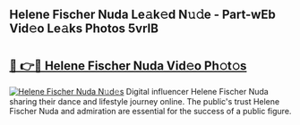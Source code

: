 ## Helene Fischer Nuda Le𝚊k𝚎d N𝚞𝚍e - Part-wEb Vid𝚎o Le𝚊ks Photos 5vrlB

# <h2><a href="http://fbfdi5.evod.top/?m=Helene+Fischer+Nuda">🔗 👉🔴 Helene Fischer Nuda Vid𝚎o Ph𝚘t𝚘s</a></h2>

[![Helene Fischer Nuda N𝚞d𝚎s](https://i.imgur.com/8V9OHl7.gif)](http://fbfdi5.evod.top/?m=Helene+Fischer+Nuda)
Digital influencer Helene Fischer Nuda sharing their dance and lifestyle journey online. The public's trust Helene Fischer Nuda and admiration are essential for the success of a public figure. 
